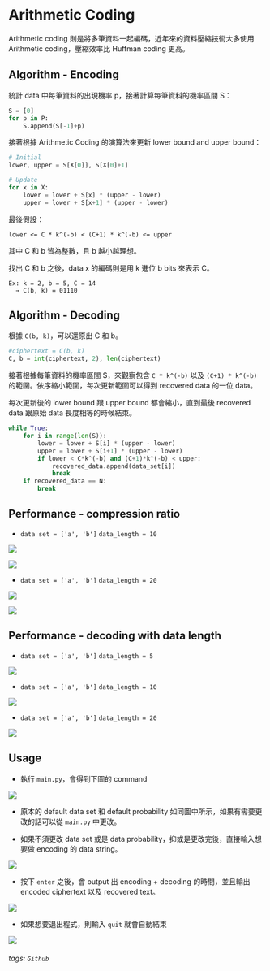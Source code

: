 # Arithmetic Coding

Arithmetic coding 則是將多筆資料一起編碼，近年來的資料壓縮技術大多使用 Arithmetic coding，壓縮效率比 Huffman coding 更高。

## Algorithm - Encoding

統計 data 中每筆資料的出現機率 p，接著計算每筆資料的機率區間 S：

```python
S = [0]
for p in P:
    S.append(S[-1]+p)
```

接著根據 Arithmetic Coding 的演算法來更新 lower bound and upper bound：

```python
# Initial
lower, upper = S[X[0]], S[X[0]+1]

# Update
for x in X:
    lower = lower + S[x] * (upper - lower)
    upper = lower + S[x+1] * (upper - lower)
```

最後假設：
```
lower <= C * k^(-b) < (C+1) * k^(-b) <= upper
```
其中 C 和 b 皆為整數，且 b 越小越理想。

找出 C 和 b 之後，data x 的編碼則是用 k 進位 b bits 來表示 C。

```
Ex: k = 2, b = 5, C = 14
  → C(b, k) = 01110
```

## Algorithm - Decoding

根據 `C(b, k)`，可以還原出 C 和 b。

```python
#ciphertext = C(b, k)
C, b = int(ciphertext, 2), len(ciphertext)
```

接著根據每筆資料的機率區間 S，來觀察包含 `C * k^(-b)` 以及 `(C+1) * k^(-b)` 的範圍。依序縮小範圍，每次更新範圍可以得到 recovered data 的一位 data。

每次更新後的 lower bound 跟 upper bound 都會縮小，直到最後 recovered data 跟原始 data 長度相等的時候結束。

```python
while True:
    for i in range(len(S)):
        lower = lower + S[i] * (upper - lower)
        upper = lower + S[i+1] * (upper - lower)
        if lower < C*k^(-b) and (C+1)*k^(-b) < upper:
            recovered_data.append(data_set[i])
            break
    if recovered_data == N:
        break
```

## Performance - compression ratio

* `data set = ['a', 'b']`  `data_length = 10`

![](https://i.imgur.com/Q9RrAAc.jpg)

![](https://i.imgur.com/kXZolKJ.jpg)

* `data set = ['a', 'b']`  `data_length = 20`

![](https://i.imgur.com/dbme5BP.jpg)

![](https://i.imgur.com/3grSkV8.jpg)

## Performance - decoding with data length

* `data set = ['a', 'b']`  `data_length = 5`

<!--![](https://i.imgur.com/VDKFZUu.png)-->

<!--![](https://i.imgur.com/AtF9RKv.png)-->

![](https://i.imgur.com/Eui3IPj.png)

* `data set = ['a', 'b']`  `data_length = 10`

<!--![](https://i.imgur.com/jmoeO0E.png)-->

<!--![](https://i.imgur.com/5Yp1Pv1.png)-->

![](https://i.imgur.com/wuuYEZL.png)

* `data set = ['a', 'b']`  `data_length = 20`

<!--![](https://i.imgur.com/dkx6bkQ.png)-->

<!--![](https://i.imgur.com/6js0tpm.png)-->

![](https://i.imgur.com/GXXdiTa.png)

## Usage

* 執行 `main.py`，會得到下圖的 command

![](https://i.imgur.com/l3BDRIk.png)

* 原本的 default data set 和 default probability 如同圖中所示，如果有需要更改的話可以從 `main.py` 中更改。

* 如果不須更改 data set 或是 data probability，抑或是更改完後，直接輸入想要做 encoding 的 data string。

![](https://i.imgur.com/zqKl9EH.png)

* 按下 `enter` 之後，會 output 出 encoding + decoding 的時間，並且輸出 encoded ciphertext 以及 recovered text。

![](https://i.imgur.com/yXYCNPb.png)

* 如果想要退出程式，則輸入 `quit` 就會自動結束

![](https://i.imgur.com/2MoTh8r.png)

###### tags: `Github`
